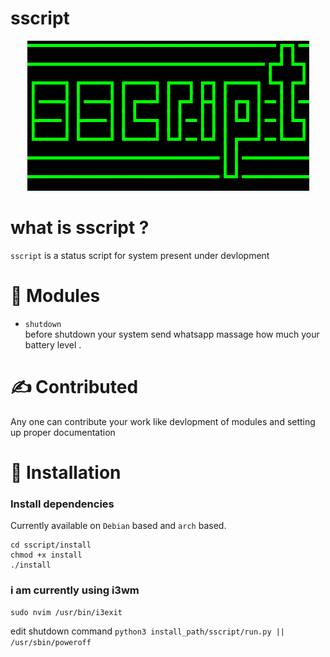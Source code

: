 # sscript

<!--add images -->
<p align="center">
  <img src="https://github.com/a0x14D/sscript/blob/master/img/img.png?raw=true">
</p>

# what is sscript ?
`sscript` is a status script for system present under devlopment  

# 🍁 Modules 
- `shutdown`  
before shutdown your system send whatsapp massage how much your battery level .

# :writing_hand: Contributed  
Any one can contribute your work like devlopment of modules and setting up proper documentation  

# :ribbon: Installation 

### Install dependencies  
Currently available on `Debian` based and `arch` based.

```
cd sscript/install
chmod +x install
./install
```

### i am currently using i3wm  

```
sudo nvim /usr/bin/i3exit 
```

edit shutdown command 
`python3 install_path/sscript/run.py || /usr/sbin/poweroff`
